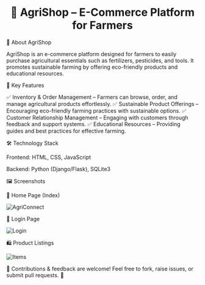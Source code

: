  <h1 align="center">🌿 AgriShop – E-Commerce Platform for Farmers</h1>

📌 About AgriShop

AgriShop is an e-commerce platform designed for farmers to easily purchase agricultural essentials such as fertilizers, pesticides, and tools. It promotes sustainable farming by offering eco-friendly products and educational resources.

🚀 Key Features

✅ Inventory & Order Management – Farmers can browse, order, and manage agricultural products effortlessly.
✅ Sustainable Product Offerings – Encouraging eco-friendly farming practices with sustainable options.
✅ Customer Relationship Management – Engaging with customers through feedback and support systems.
✅ Educational Resources – Providing guides and best practices for effective farming.

🛠️ Technology Stack

Frontend: HTML, CSS, JavaScript

Backend: Python (Django/Flask), SQLite3

🖼️ Screenshots

🌱 Home Page (Index)

![AgriConnect](https://github.com/user-attachments/assets/93d1efc4-9b81-4558-8572-d571de6f7281)


🔑 Login Page

![Login](https://github.com/user-attachments/assets/6ea6fb5d-c647-430b-8b6f-e913602ea0e3)

🛍️ Product Listings

![Items](https://github.com/user-attachments/assets/8ccbf36f-0b35-4154-8874-1b4424e7ed4c)


🎉 Contributions & feedback are welcome! Feel free to fork, raise issues, or submit pull requests. 🚀

